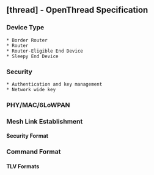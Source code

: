 ## [thread] - OpenThread Specification

### Device Type
    * Border Router
    * Router
    * Router-Eligible End Device
    * Sleepy End Device

### Security
    * Authentication and key management
    * Network wide key

### PHY/MAC/6LoWPAN


### Mesh Link Establishment

#### Security Format

### Command Format

#### TLV Formats
